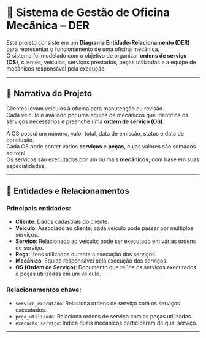# 🔧 Sistema de Gestão de Oficina Mecânica – DER

Este projeto consiste em um **Diagrama Entidade-Relacionamento (DER)** para representar o funcionamento de uma oficina mecânica.  
O sistema foi modelado com o objetivo de organizar **ordens de serviço (OS)**, clientes, veículos, serviços prestados, peças utilizadas e a equipe de mecânicos responsável pela execução.

---

## 🚗 Narrativa do Projeto

Clientes levam veículos à oficina para manutenção ou revisão.  
Cada veículo é avaliado por uma equipe de mecânicos que identifica os serviços necessários e preenche uma **ordem de serviço (OS)**.

A OS possui um número, valor total, data de emissão, status e data de conclusão.  
Cada OS pode conter vários **serviços** e **peças**, cujos valores são somados ao total.  
Os serviços são executados por um ou mais **mecânicos**, com base em suas especialidades.

---

## 🧱 Entidades e Relacionamentos

### Principais entidades:
- **Cliente**: Dados cadastrais do cliente.
- **Veículo**: Associado ao cliente; cada veículo pode passar por múltiplos serviços.
- **Serviço**: Relacionado ao veículo; pode ser executado em várias ordens de serviço.
- **Peça**: Itens utilizados durante a execução dos serviços.
- **Mecânico**: Equipe responsável pela execução dos serviços.
- **OS (Ordem de Serviço)**: Documento que reúne os serviços executados e peças utilizadas em um veículo.

### Relacionamentos chave:
- `serviço_executado`: Relaciona ordens de serviço com os serviços executados.
- `peça_utilizada`: Relaciona ordens de serviço com as peças utilizadas.
- `execução_serviço`: Indica quais mecânicos participaram de qual serviço.

---

